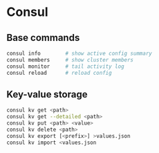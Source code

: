 # Consul

## Base commands

```bash
consul info        # show active config summary
consul members     # show cluster members
consul monitor     # tail activity log
consul reload      # reload config
```

## Key-value storage

```bash
consul kv get <path>
consul kv get --detailed <path>
consul kv put <path> <value>
consul kv delete <path>
consul kv export [<prefix>] >values.json
consul kv import <values.json
```
